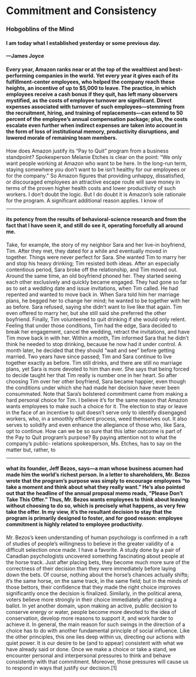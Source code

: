 # Commitment and Consistency

### Hobgoblins of the Mind

#### I am today what I established yesterday or some previous day.

**—James Joyce**

#### Every year, Amazon ranks near or at the top of the wealthiest and best- performing companies in the world. Yet every year it gives each of its fulfillment-center employees, who helped the company reach these heights, an incentive of up to $5,000 to leave. The practice, in which employees receive a cash bonus if they quit, has left many observers mystified, as the costs of employee turnover are significant. Direct expenses associated with turnover of such employees—stemming from the recruitment, hiring, and training of replacements—can extend to 50 percent of the employee’s annual compensation package; plus, the costs escalate even further when indirect expenses are taken into account in the form of loss of institutional memory, productivity disruptions, and lowered morale of remaining team members.
 How does Amazon justify its “Pay to Quit” program from a business standpoint? Spokesperson Melanie Etches is clear on the point: “We only want people working at Amazon who want to be here. In the long-run term, staying somewhere you don’t want to be isn’t healthy for our employees or for the company.” So Amazon figures that providing unhappy, dissatisfied, or discouraged employees an attractive escape route will save money in terms of the proven higher health costs and lower productivity of such workers. I don’t doubt the logic. But I do doubt it is Amazon’s sole rationale for the program. A significant additional reason applies. I know of

-----

#### its potency from the results of behavioral-science research and from the fact that I have seen it, and still do see it, operating forcefully all around me.
 Take, for example, the story of my neighbor Sara and her live-in boyfriend, Tim. After they met, they dated for a while and eventually moved in together. Things were never perfect for Sara. She wanted Tim to marry her and stop his heavy drinking; Tim resisted both ideas. After an especially contentious period, Sara broke off the relationship, and Tim moved out. Around the same time, an old boyfriend phoned her. They started seeing each other exclusively and quickly became engaged. They had gone so far as to set a wedding date and issue invitations, when Tim called. He had repented and wanted to move back in. When Sara told him her marriage plans, he begged her to change her mind; he wanted to be together with her as before. Sara refused, saying she didn’t want to live like that again. Tim even offered to marry her, but she still said she preferred the other boyfriend. Finally, Tim volunteered to quit drinking if she would only relent. Feeling that under those conditions, Tim had the edge, Sara decided to break her engagement, cancel the wedding, retract the invitations, and have Tim move back in with her.
 Within a month, Tim informed Sara that he didn’t think he needed to stop drinking, because he now had it under control. A month later, he decided that they should “wait and see” before getting married. Two years have since passed; Tim and Sara continue to live together exactly as before. Tim still drinks, and there are still no marriage plans, yet Sara is more devoted to him than ever. She says that being forced to decide taught her that Tim really is number one in her heart. So after choosing Tim over her other boyfriend, Sara became happier, even though the conditions under which she had made her decision have never been consummated.
 Note that Sara’s bolstered commitment came from making a hard personal choice for Tim. I believe it’s for the same reason that Amazon wants employees to make such a choice for it. The election to stay or leave in the face of an incentive to quit doesn’t serve only to identify disengaged workers, who, in a smoothly efficient process, weed themselves out. It also serves to solidify and even enhance the allegiance of those who, like Sara, opt to continue.
 How can we be so sure that this latter outcome is part of the Pay to Quit program’s purpose? By paying attention not to what the company’s public- relations spokesperson, Ms. Etches, has to say on the matter but, rather, to

-----

#### what its founder, Jeff Bezos, says—a man whose business acumen had made him the world’s richest person. In a letter to shareholders, Mr. Bezos wrote that the program’s purpose was simply to encourage employees “to take a moment and think about what they really want.” He’s also pointed out that the headline of the annual proposal memo reads, “Please Don’t Take This Offer.” Thus, Mr. Bezos wants employees to think about leaving without choosing to do so, which is precisely what happens, as very few take the offer. In my view, it’s the resultant decision to stay that the program is primarily designed to foster, and for good reason: employee commitment is highly related to employee productivity.
 Mr. Bezos’s keen understanding of human psychology is confirmed in a raft of studies of people’s willingness to believe in the greater validity of a difficult selection once made. I have a favorite. A study done by a pair of Canadian psychologists uncovered something fascinating about people at the horse track. Just after placing bets, they become much more sure of the correctness of their decision than they were immediately before laying down the bets. Of course, nothing about the horse’s chances actually shifts; it’s the same horse, on the same track, in the same field; but in the minds of those bettors, their confidence that they made the right choice improves significantly once the decision is finalized. Similarly, in the political arena, voters believe more strongly in their choice immediately after casting a ballot. In yet another domain, upon making an active, public decision to conserve energy or water, people become more devoted to the idea of conservation, develop more reasons to support it, and work harder to achieve it.
 In general, the main reason for such swings in the direction of a choice has to do with another fundamental principle of social influence. Like the other principles, this one lies deep within us, directing our actions with quiet power. It is our desire to be (and to appear) consistent with what we have already said or done. Once we make a choice or take a stand, we encounter personal and interpersonal pressures to think and behave consistently with that commitment. Moreover, those pressures will cause us to respond in ways that justify our decision.[1]